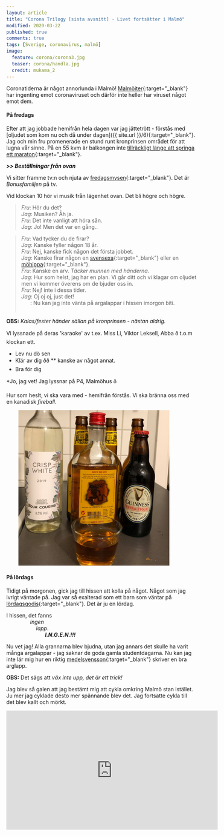 ```yaml
---
layout: article
title: "Corona Trilogy [sista avsnitt] - Livet fortsätter i Malmö"
modified: 2020-03-22
published: true
comments: true
tags: [Sverige, coronavirus, malmö]
image:
  feature: corona/corona3.jpg
  teaser: corona/handla.jpg
  credit: mukama_2
---
```


Coronatiderna är något annorlunda i Malmö! [Malmöiter](https://sv.wiktionary.org/wiki/malm%C3%B6it#Substantiv){:target="_blank"} har ingenting emot coronaviruset och därför inte heller har viruset något emot dem.

#### På fredags

Efter att jag jobbade hemifrån hela dagen var jag jättetrött - förstås med [oljudet som kom nu och då under dagen]({{ site.url }}/6){:target="_blank"}. Jag och min fru promenerade en stund runt kronprinsen området för att lugna vår sinne. På en 55 kvm är balkongen inte [tillräckligt länge att springa ett maraton](https://edition.cnn.com/2020/03/23/world/balcony-marathon-trnd/index.html){:target="_blank"}.

***>> Beställningar från ovan***

Vi sitter framme tv:n och njuta av [fredagsmysen](https://sv.wikipedia.org/wiki/Fredagsmys){:target="_blank"}. Det är *Bonusfamiljen* på tv.

Vid klockan 10 hör vi musik från lägenhet ovan. Det bli högre och högre.

> *Fru*: Hör du det? <br>
> *Jag*: Musiken? Åh ja. <br>
> *Fru*: Det inte vanligt att höra sån.<br>
> *Jag*: Jo! Men det var en gång..<br>

> *Fru*: Vad tycker du de firar?<br>
> *Jag*: Kanske fyller någon 18 år. <br>
> *Fru*: Nej, kanske fick någon det första jobbet.<br>
> *Jag*: Kanske firar någon en [svensexa](https://sv.wikipedia.org/wiki/Svensexa){:target="_blank"} eller en [möhippa](https://sv.wikipedia.org/wiki/M%C3%B6hippa){:target="_blank"}. <br>
> *Fru*: Kanske en arv. *Täcker munnen med händerna*.<br>
> *Jag*: Hur som helst, jag har en plan. Vi går ditt och vi klagar om oljudet men vi kommer överens om de bjuder oss in.<br>
> *Fru*: Nej! inte i dessa tider. <br>
> *Jag*: Oj oj oj, just det! <br>
> &nbsp;&nbsp;&nbsp;&nbsp;&nbsp;&nbsp;: Nu kan jag inte vänta på argalappar i hissen imorgon biti.<br><br>

**OBS:** *Kalas/fester händer sällan på kronprinsen - nästan aldrig.*

Vi lyssnade på deras 'karaoke' av t.ex. Miss Li, Viktor Leksell, Abba ð t.o.m klockan ett.

- Lev nu dö sen
- Klär av dig ðð ** kanske av något annat.
- Bra för dig

*Jo, jag vet! Jag lyssnar på P4, Malmöhus ð

Hur som heslt, vi ska vara med - hemifrån förstås. Vi ska bränna oss med en kanadisk *fireball*.

&nbsp;&nbsp;&nbsp;&nbsp;&nbsp;&nbsp;&nbsp;&nbsp;<img src="../images/corona/hemfest.jpg" alt="Hemfest" style="width:400px" />

#### På lördags

Tidigt på morgonen, gick jag till hissen att kolla på något. Något som jag ivrigt väntade på. Jag var så exalterad som ett barn som väntar på [lördagsgodis](https://sv.wikipedia.org/wiki/L%C3%B6rdagsgodis){:target="_blank"}. Det är ju en lördag.

I hissen, det fanns <br>
&nbsp;&nbsp;&nbsp;&nbsp;&nbsp;&nbsp;&nbsp;&nbsp;&nbsp;&nbsp;&nbsp;&nbsp;&nbsp;&nbsp;&nbsp;&nbsp;*ingen*<br>
&nbsp;&nbsp;&nbsp;&nbsp;&nbsp;&nbsp;&nbsp;&nbsp;&nbsp;&nbsp;&nbsp;&nbsp;&nbsp;&nbsp;&nbsp;&nbsp;&nbsp;&nbsp;&nbsp;&nbsp;*lapp*. <br>
&nbsp;&nbsp;&nbsp;&nbsp;&nbsp;&nbsp;&nbsp;&nbsp;&nbsp;&nbsp;&nbsp;&nbsp;&nbsp;&nbsp;&nbsp;&nbsp;&nbsp;&nbsp;&nbsp;&nbsp; &nbsp;&nbsp;&nbsp;&nbsp; ***I.N.G.E.N.!!!***

Nu vet jag! Alla grannarna blev bjudna, utan jag annars det skulle ha varit många argalappar - jag saknar de goda gamla studentdagarna. Nu kan jag inte lär mig hur en riktig [medelsvensson](https://sv.wikipedia.org/wiki/Medelsvensson){:target="_blank"} skriver en bra arglapp.

**OBS:** Det sägs att *väx inte upp, det är ett trick!*

Jag blev så galen att jag bestämt mig att cykla omkring Malmö stan istället. Ju mer jag cyklade desto mer spännande blev det. Jag fortsatte cykla till det blev kallt och mörkt.

<iframe width="560" height="315" src="https://www.youtube.com/embed/V6Dw8jhAZhI" frameborder="0" allow="accelerometer; autoplay; encrypted-media; gyroscope; picture-in-picture" allowfullscreen></iframe>

